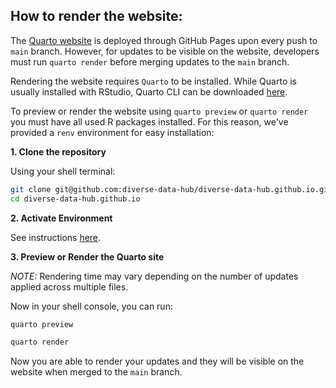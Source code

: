 ## How to render the website:


The [Quarto website](https://diverse-data-hub.github.io/) is deployed through GitHub Pages upon every push to `main` branch. However, for updates to be visible on the website, developers must run `quarto render` before merging updates to the `main` branch.

Rendering the website requires `Quarto` to be installed. While Quarto is usually installed with RStudio, Quarto CLI can be downloaded [here](https://quarto.org/docs/get-started/).

To preview or render the website using `quarto preview` or `quarto render` you must have all used R packages installed. For this reason, we've provided a `renv` environment for easy installation:

**1. Clone the repository**

Using your shell terminal:

```bash
git clone git@github.com:diverse-data-hub/diverse-data-hub.github.io.git
cd diverse-data-hub.github.io
```

**2. Activate Environment**

See instructions [here](https://github.com/diverse-data-hub/diverse-data-hub.github.io/blob/main/website_files/instructions/how_to_activate_environment.md). 

**3. Preview or Render the Quarto site**

*NOTE:* Rendering time may vary depending on the number of updates applied across multiple files.

Now in your shell console, you can run:

```bash
quarto preview
```

```bash
quarto render
```

Now you are able to render your updates and they will be visible on the website when merged to the `main` branch.